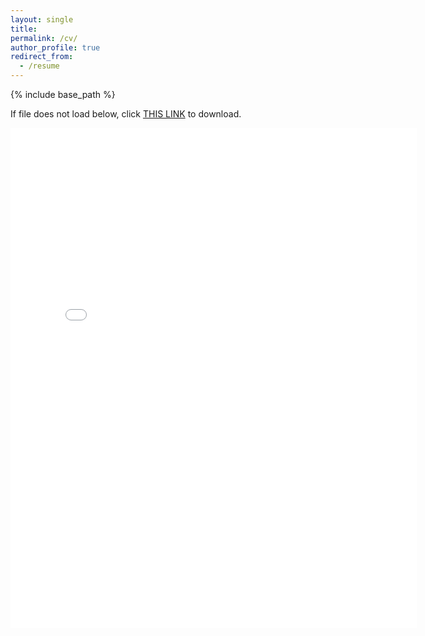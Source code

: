 ```yaml
---
layout: single
title:
permalink: /cv/
author_profile: true
redirect_from:
  - /resume
---
```


{% include base_path %}

If file does not load below, click [THIS LINK](https://marchetti-luca.github.io/files/230606_CV.pdf) to download.

<embed src="{{ site.baseurl }}/files/230606_CV.pdf" width="650" height="800" type='application/pdf'>

